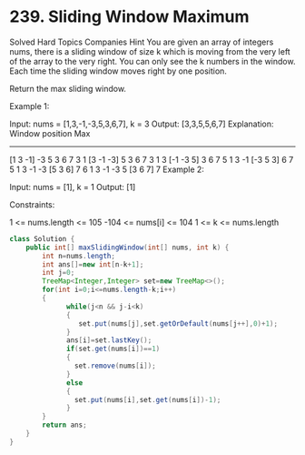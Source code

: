 

# 239. Sliding Window Maximum
Solved
Hard
Topics
Companies
Hint
You are given an array of integers nums, there is a sliding window of size k which is moving from the very left of the array to the very right. You can only see the k numbers in the window. Each time the sliding window moves right by one position.

Return the max sliding window.

 

Example 1:

Input: nums = [1,3,-1,-3,5,3,6,7], k = 3
Output: [3,3,5,5,6,7]
Explanation: 
Window position                Max
---------------               -----
[1  3  -1] -3  5  3  6  7       3
 1 [3  -1  -3] 5  3  6  7       3
 1  3 [-1  -3  5] 3  6  7       5
 1  3  -1 [-3  5  3] 6  7       5
 1  3  -1  -3 [5  3  6] 7       6
 1  3  -1  -3  5 [3  6  7]      7
Example 2:

Input: nums = [1], k = 1
Output: [1]
 

Constraints:

1 <= nums.length <= 105
-104 <= nums[i] <= 104
1 <= k <= nums.length










``` java
class Solution {
    public int[] maxSlidingWindow(int[] nums, int k) {
        int n=nums.length;
        int ans[]=new int[n-k+1];
        int j=0;
        TreeMap<Integer,Integer> set=new TreeMap<>();
        for(int i=0;i<=nums.length-k;i++)
        {
              while(j<n && j-i<k)
              {
                 set.put(nums[j],set.getOrDefault(nums[j++],0)+1);
              }
              ans[i]=set.lastKey();
              if(set.get(nums[i])==1)
              {
                set.remove(nums[i]);
              }
              else
              {
                set.put(nums[i],set.get(nums[i])-1);
              }
        }
        return ans;
    }
}

```
